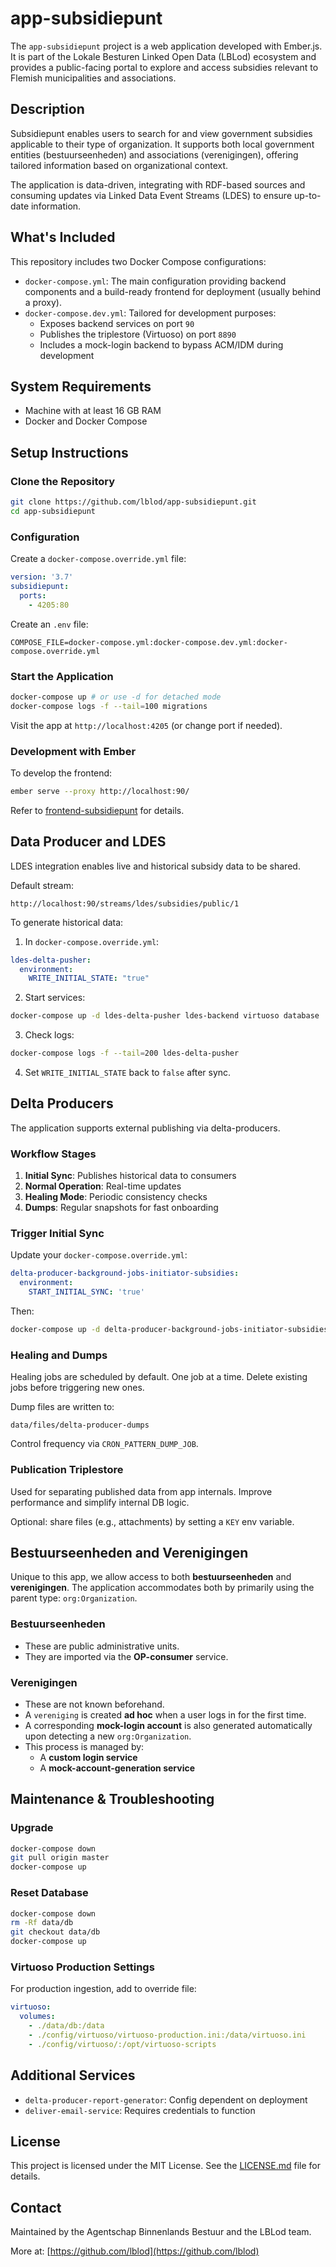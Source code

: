 # app-subsidiepunt

The `app-subsidiepunt` project is a web application developed with Ember.js. It is part of the Lokale Besturen Linked Open Data (LBLod) ecosystem and provides a public-facing portal to explore and access subsidies relevant to Flemish municipalities and associations.

## Description

Subsidiepunt enables users to search for and view government subsidies applicable to their type of organization. It supports both local government entities (bestuurseenheden) and associations (verenigingen), offering tailored information based on organizational context.

The application is data-driven, integrating with RDF-based sources and consuming updates via Linked Data Event Streams (LDES) to ensure up-to-date information.

## What's Included

This repository includes two Docker Compose configurations:

- `docker-compose.yml`: The main configuration providing backend components and a build-ready frontend for deployment (usually behind a proxy).
- `docker-compose.dev.yml`: Tailored for development purposes:
  - Exposes backend services on port `90`
  - Publishes the triplestore (Virtuoso) on port `8890`
  - Includes a mock-login backend to bypass ACM/IDM during development

## System Requirements

- Machine with at least 16 GB RAM
- Docker and Docker Compose

## Setup Instructions

### Clone the Repository

```bash
git clone https://github.com/lblod/app-subsidiepunt.git
cd app-subsidiepunt
```

### Configuration

Create a `docker-compose.override.yml` file:

```yaml
version: '3.7'
subsidiepunt:
  ports:
    - 4205:80
```

Create an `.env` file:

```
COMPOSE_FILE=docker-compose.yml:docker-compose.dev.yml:docker-compose.override.yml
```

### Start the Application

```bash
docker-compose up # or use -d for detached mode
docker-compose logs -f --tail=100 migrations
```

Visit the app at `http://localhost:4205` (or change port if needed).

### Development with Ember

To develop the frontend:

```bash
ember serve --proxy http://localhost:90/
```

Refer to [frontend-subsidiepunt](https://github.com/lblod/frontend-subsidiepunt) for details.

## Data Producer and LDES

LDES integration enables live and historical subsidy data to be shared.

Default stream:
```
http://localhost:90/streams/ldes/subsidies/public/1
```

To generate historical data:

1. In `docker-compose.override.yml`:

```yaml
ldes-delta-pusher:
  environment:
    WRITE_INITIAL_STATE: "true"
```

2. Start services:
```bash
docker-compose up -d ldes-delta-pusher ldes-backend virtuoso database
```

3. Check logs:
```bash
docker-compose logs -f --tail=200 ldes-delta-pusher
```

4. Set `WRITE_INITIAL_STATE` back to `false` after sync.

## Delta Producers

The application supports external publishing via delta-producers.

### Workflow Stages

1. **Initial Sync**: Publishes historical data to consumers
2. **Normal Operation**: Real-time updates
3. **Healing Mode**: Periodic consistency checks
4. **Dumps**: Regular snapshots for fast onboarding

### Trigger Initial Sync

Update your `docker-compose.override.yml`:

```yaml
delta-producer-background-jobs-initiator-subsidies:
  environment:
    START_INITIAL_SYNC: 'true'
```

Then:
```bash
docker-compose up -d delta-producer-background-jobs-initiator-subsidies
```

### Healing and Dumps

Healing jobs are scheduled by default. One job at a time. Delete existing jobs before triggering new ones.

Dump files are written to:
```
data/files/delta-producer-dumps
```

Control frequency via `CRON_PATTERN_DUMP_JOB`.

### Publication Triplestore

Used for separating published data from app internals. Improve performance and simplify internal DB logic.

Optional: share files (e.g., attachments) by setting a `KEY` env variable.

## Bestuurseenheden and Verenigingen

Unique to this app, we allow access to both **bestuurseenheden** and **verenigingen**. The application accommodates both by primarily using the parent type: `org:Organization`.

### Bestuurseenheden
- These are public administrative units.
- They are imported via the **OP-consumer** service.

### Verenigingen
- These are not known beforehand.
- A `vereniging` is created **ad hoc** when a user logs in for the first time.
- A corresponding **mock-login account** is also generated automatically upon detecting a new `org:Organization`.
- This process is managed by:
  - A **custom login service**
  - A **mock-account-generation service**

## Maintenance & Troubleshooting

### Upgrade

```bash
docker-compose down
git pull origin master
docker-compose up
```

### Reset Database

```bash
docker-compose down
rm -Rf data/db
git checkout data/db
docker-compose up
```

### Virtuoso Production Settings

For production ingestion, add to override file:

```yaml
virtuoso:
  volumes:
    - ./data/db:/data
    - ./config/virtuoso/virtuoso-production.ini:/data/virtuoso.ini
    - ./config/virtuoso/:/opt/virtuoso-scripts
```

## Additional Services

- `delta-producer-report-generator`: Config dependent on deployment
- `deliver-email-service`: Requires credentials to function

## License

This project is licensed under the MIT License. See the [LICENSE.md](LICENSE.md) file for details.

## Contact

Maintained by the Agentschap Binnenlands Bestuur and the LBLod team.

More at: [https://github.com/lblod](https://github.com/lblod)
